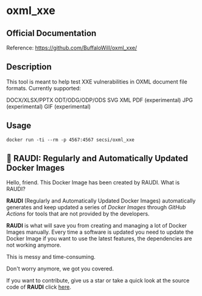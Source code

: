 # oxml_xxe

## Official Documentation
Reference: https://github.com/BuffaloWill/oxml_xxe/

## Description
This tool is meant to help test XXE vulnerabilities in OXML document file formats. Currently supported:

DOCX/XLSX/PPTX
ODT/ODG/ODP/ODS
SVG
XML
PDF (experimental)
JPG (experimental)
GIF (experimental)

## Usage
```
docker run -ti --rm -p 4567:4567 secsi/oxml_xxe
```

## 🐳 RAUDI: Regularly and Automatically Updated Docker Images

Hello, friend. This Docker Image has been created by RAUDI. What is RAUDI?

**RAUDI** (Regularly and Automatically Updated Docker Images) automatically generates and keep updated a series of *Docker Images* through *GitHub Actions* for tools that are not provided by the developers.

**RAUDI** is what will save you from creating and managing a lot of Docker Images manually. Every time a software is updated you need to update the Docker Image if you want to use the latest features, the dependencies are not working anymore. 

This is messy and time-consuming. 

Don't worry anymore, we got you covered.

If you want to contribute, give us a star or take a quick look at the source code of **RAUDI** click [here](https://github.com/cybersecsi/RAUDI).